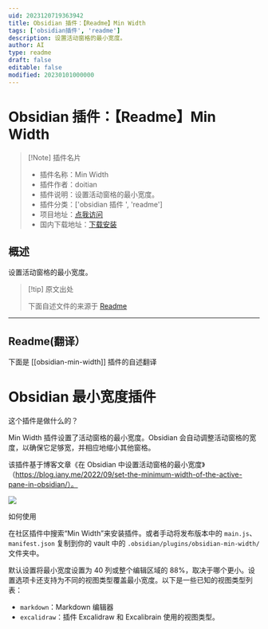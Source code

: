```yaml
---
uid: 2023120719363942
title: Obsidian 插件：【Readme】Min Width
tags: ['obsidian插件', 'readme']
description: 设置活动窗格的最小宽度。
author: AI
type: readme
draft: false
editable: false
modified: 20230101000000
---
```


# Obsidian 插件：【Readme】Min Width

> [!Note] 插件名片
> - 插件名称：Min Width
> - 插件作者：doitian
> - 插件说明：设置活动窗格的最小宽度。
> - 插件分类：['obsidian 插件 ', 'readme']
> - 项目地址：[点我访问](https://github.com/doitian/obsidian-min-width)
> - 国内下载地址：[下载安装](https://pkmer.cn/products/plugin/pluginMarket/?obsidian-min-width)

## 概述

设置活动窗格的最小宽度。

> [!tip] 原文出处
>
>下面自述文件的来源于 [Readme](https://ghproxy.net/https://raw.githubusercontent.com/doitian/obsidian-min-width/master/README.md)
>

---

## Readme(翻译）

下面是 [[obsidian-min-width]] 插件的自述翻译

# Obsidian 最小宽度插件

这个插件是做什么的？

Min Width 插件设置了活动窗格的最小宽度。Obsidian 会自动调整活动窗格的宽度，以确保它足够宽，并相应地缩小其他窗格。

该插件基于博客文章《在 Obsidian 中设置活动窗格的最小宽度》（<https://blog.iany.me/2022/09/set-the-minimum-width-of-the-active-pane-in-obsidian/）。>

[![](https://cdn.pkmer.cn/covers/obsidian-min-width_1_0.gif)](https://vimeo.com/752964835)

如何使用

在社区插件中搜索“Min Width”来安装插件。或者手动将发布版本中的 `main.js`、`manifest.json` 复制到你的 vault 中的 `.obsidian/plugins/obsidian-min-width/` 文件夹中。

默认设置将最小宽度设置为 40 列或整个编辑区域的 88%，取决于哪个更小。设置选项卡还支持为不同的视图类型覆盖最小宽度。以下是一些已知的视图类型列表：

- `markdown`：Markdown 编辑器
- `excalidraw`：插件 Excalidraw 和 Excalibrain 使用的视图类型。



